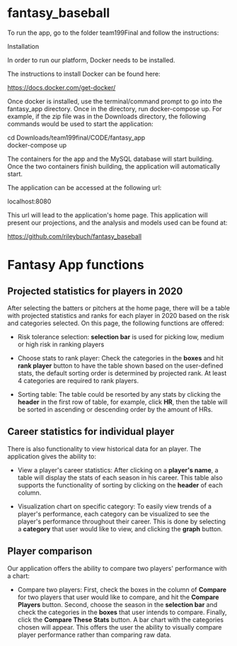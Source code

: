 # fantasy_baseball

To run the app, go to the folder team199Final and follow the instructions: 

Installation

In order to run our platform, Docker needs to be installed.

The instructions to install Docker can be found here:

https://docs.docker.com/get-docker/

Once docker is installed, use the terminal/command prompt to go into the fantasy_app directory. Once in the directory, run docker-compose up. For example, if the zip file was in the Downloads directory, the following commands would be used to start the application:

cd Downloads/team199final/CODE/fantasy_app  
docker-compose up

The containers for the app and the MySQL database will start building. Once the two containers finish building, the application will automatically start. 

The application can be accessed at the following url:

localhost:8080

This url will lead to the application's home page. This application will present our projections, and the analysis and models used can be found at:

https://github.com/rileybuch/fantasy_baseball

# Fantasy App functions

## Projected statistics for players in 2020 

After selecting the batters or pitchers at the home page, there will be a table with projected statistics and ranks for each player in 2020 based on the risk and categories selected. On this page, the following functions are offered:

- Risk tolerance selection: **selection bar** is used for picking low, medium or high risk in ranking players

- Choose stats to rank player: Check the categories in the **boxes** and hit **rank player** button to have the table shown based on the user-defined stats, the default sorting order is determined by projected rank. At least 4 categories are required to rank players.

-  Sorting table: The table could be resorted by any stats by clicking the **header** in the first row of table, for example, click **HR**, then the table will be sorted in ascending or descending order by the amount of HRs.

## Career statistics for individual player

There is also functionality to view historical data for an player. The application gives the ability to:

- View a player's career statistics: After clicking on a **player's name**, a table will display the stats of each season in his career. This table also supports the functionality of sorting by clicking on the **header** of each column.

- Visualization chart on specific category: To easily view trends of a player's performance, each category can be visualized to see the player's performance throughout their career. This is done by selecting a **category** that user would like to view, and clicking the **graph** button.

## Player comparison

Our application offers the ability to compare two players' performance with a chart:

- Compare two players: First, check the boxes in the column of **Compare** for two players that user would like to compare, and hit the **Compare Players** button. Second, choose the season in the **selection bar** and check the categories in the **boxes** that user intends to compare. Finally, click the **Compare These Stats** button. A bar chart with the categories chosen will appear. This offers the user the ability to visually compare player performance rather than comparing raw data.
